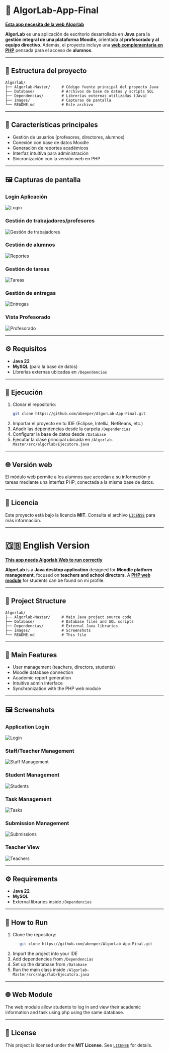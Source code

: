 # 🧠 AlgorLab-App-Final

[**Esta app necesita de la web Algorlab**](https://github.com/abenper/AlgorLab-Web-Final)

**AlgorLab** es una aplicación de escritorio desarrollada en **Java** para la **gestión integral de una plataforma Moodle**, orientada al **profesorado y al equipo directivo**. Además, el proyecto incluye una [**web complementaria en PHP**](https://github.com/abenper/AlgorLab-Web-Final) pensada para el acceso de **alumnos**.

---

## 📁 Estructura del proyecto

```
Algorlab/
├── Algorlab-Master/     # Código fuente principal del proyecto Java
├── Database/            # Archivos de base de datos y scripts SQL
├── Dependencias/        # Librerías externas utilizadas (Java)
├── images/              # Capturas de pantalla
└── README.md            # Este archivo
```

---

## 🧩 Características principales

- Gestión de usuarios (profesores, directores, alumnos)  
- Conexión con base de datos Moodle  
- Generación de reportes académicos  
- Interfaz intuitiva para administración  
- Sincronización con la versión web en PHP

---

## 🖼️ Capturas de pantalla

### Login Aplicación
![Login](images/1.png)

### Gestión de trabajadores/profesores
![Gestión de trabajadores](images/2.png)

### Gestión de alumnos
![Reportes](images/3.png)

### Gestión de tareas
![Tareas](images/4.png)

### Gestión de entregas
![Entregas](images/5.png)

### Vista Profesorado
![Profesorado](images/6.png)

---

## ⚙️ Requisitos

- **Java 22**
- **MySQL** (para la base de datos)  
- Librerías externas ubicadas en `/Dependencias`

---

## 🚀 Ejecución

1. Clonar el repositorio:
   ```bash
   git clone https://github.com/abenper/AlgorLab-App-Final.git
   ```
2. Importar el proyecto en tu IDE (Eclipse, IntelliJ, NetBeans, etc.)  
3. Añadir las dependencias desde la carpeta `/Dependencias`  
4. Configurar la base de datos desde `/Database`  
5. Ejecutar la clase principal ubicada en `/Algorlab-Master/src/algorlab/Ejecutora.java`

---

## 🌐 Versión web

El módulo web permite a los alumnos que accedan a su información y tareas mediante una interfaz PHP, conectada a la misma base de datos.

---

## 📜 Licencia

Este proyecto está bajo la licencia **MIT**. Consulta el archivo [`LICENSE`](LICENSE) para más información.

---

# 🇬🇧 English Version

[**This app needs Algorlab Web to run correctly**](https://github.com/abenper/AlgorLab-Web-Final)

**AlgorLab** is a **Java desktop application** designed for **Moodle platform management**, focused on **teachers and school directors**. A [**PHP web module**](https://github.com/abenper/AlgorLab-Web-Final) for students can be found on mi profile.

---

## 📁 Project Structure

```
Algorlab/
├── Algorlab-Master/     # Main Java project source code
├── Database/            # Database files and SQL scripts
├── Dependencias/        # External Java libraries
├── images/              # Screenshots
└── README.md            # This file
```

---

## 🧩 Main Features

- User management (teachers, directors, students)  
- Moodle database connection  
- Academic report generation  
- Intuitive admin interface  
- Synchronization with the PHP web module

---

## 🖼️ Screenshots

### Application Login
![Login](images/1.png)

### Staff/Teacher Management
![Staff Management](images/2.png)

### Student Management
![Students](images/3.png)

### Task Management
![Tasks](images/4.png)

### Submission Management
![Submissions](images/5.png)

### Teacher View
![Teachers](images/6.png)

---

## ⚙️ Requirements

- **Java 22**
- **MySQL**  
- External libraries inside `/Dependencias`

---

## 🚀 How to Run

1. Clone the repository:
   ```bash
      git clone https://github.com/abenper/AlgorLab-App-Final.git
   ```
2. Import the project into your IDE  
3. Add dependencies from `/Dependencias`  
4. Set up the database from `/Database`  
5. Run the main class inside `/Algorlab-Master/src/algorlab/Ejecutora.java`

---

## 🌐 Web Module

The web module allow students to log in and view their academic information and task using php using the same database.

---

## 📜 License

This project is licensed under the **MIT License**. See [`LICENSE`](LICENSE) for details.
